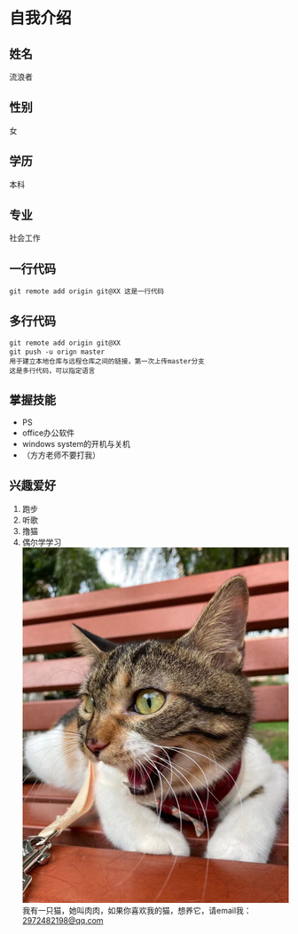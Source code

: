 # 自我介绍
## 姓名
流浪者
## 性别
女
## 学历
本科
## 专业
社会工作
## 一行代码
`
git remote add origin git@XX 这是一行代码
`
## 多行代码
```
git remote add origin git@XX
git push -u orign master
用于建立本地仓库与远程仓库之间的链接，第一次上传master分支
这是多行代码，可以指定语言
```
## 掌握技能
* PS 
* office办公软件
* windows system的开机与关机
* （方方老师不要打我）
## 兴趣爱好
1. 跑步
2. 听歌
3. 撸猫
4. 偶尔学学习
![我的猫](./流浪者的猫.jpg)
我有一只猫，她叫肉肉，如果你喜欢我的猫，想养它，请email我：2972482198@qq.com